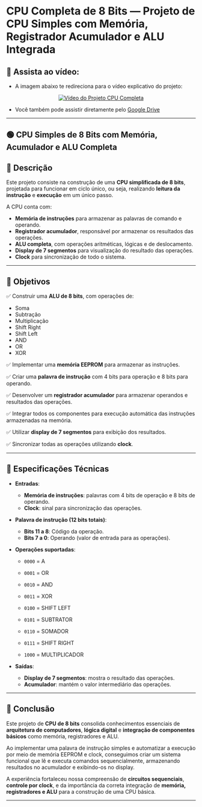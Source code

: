 # CPU Completa de 8 Bits — Projeto de CPU Simples com Memória, Registrador Acumulador e ALU Integrada

## 🎥 Assista ao vídeo:
- A imagem abaixo te redireciona para o vídeo explicativo do projeto:
<div align="center">
  <a href="https://youtu.be/NCPiJ1pQdhU">
    <img src="https://i.ytimg.com/vi/9WJBmMQ8DsE/maxresdefault.jpg" alt="Vídeo do Projeto CPU Completa">
  </a>
</div>

- Você também pode assistir diretamente pelo [Google Drive](https://drive.google.com/file/d/1nM7PtPJ9TRLKO7bn5Ql6Oy4oWu6ovuEc/view?usp=sharing)

---

## 🟢 CPU Simples de 8 Bits com Memória, Acumulador e ALU Completa

## 📌 Descrição
Este projeto consiste na construção de uma **CPU simplificada de 8 bits**, projetada para funcionar em ciclo único, ou seja, realizando **leitura da instrução** e **execução** em um único passo.

A CPU conta com:
- **Memória de instruções** para armazenar as palavras de comando e operando.
- **Registrador acumulador**, responsável por armazenar os resultados das operações.
- **ALU completa**, com operações aritméticas, lógicas e de deslocamento.
- **Display de 7 segmentos** para visualização do resultado das operações.
- **Clock** para sincronização de todo o sistema.

---

## 🎯 Objetivos

✅ Construir uma **ALU de 8 bits**, com operações de:
- Soma
- Subtração
- Multiplicação
- Shift Right
- Shift Left
- AND
- OR
- XOR

✅ Implementar uma **memória EEPROM** para armazenar as instruções.

✅ Criar uma **palavra de instrução** com 4 bits para operação e 8 bits para operando.

✅ Desenvolver um **registrador acumulador** para armazenar operandos e resultados das operações.

✅ Integrar todos os componentes para execução automática das instruções armazenadas na memória.

✅ Utilizar **display de 7 segmentos** para exibição dos resultados.

✅ Sincronizar todas as operações utilizando **clock**.

---

## 📜 Especificações Técnicas

- **Entradas**:
  - **Memória de instruções**: palavras com 4 bits de operação e 8 bits de operando.
  - **Clock**: sinal para sincronização das operações.

- **Palavra de instrução (12 bits totais)**:
  - **Bits 11 a 8**: Código da operação.
  - **Bits 7 a 0**: Operando (valor de entrada para as operações).

- **Operações suportadas**:
  - `0000` = A

  - `0001` = OR

  - `0010` = AND

  - `0011` = XOR

  - `0100` = SHIFT LEFT

  - `0101` = SUBTRATOR

  - `0110` = SOMADOR

  - `0111` = SHIFT RIGHT

  - `1000` = MULTIPLICADOR

- **Saídas**:
  - **Display de 7 segmentos**: mostra o resultado das operações.
  - **Acumulador**: mantém o valor intermediário das operações.

---

## 🚀 Conclusão

Este projeto de **CPU de 8 bits** consolida conhecimentos essenciais de **arquitetura de computadores**, **lógica digital** e **integração de componentes básicos** como memória, registradores e ALU.

Ao implementar uma palavra de instrução simples e automatizar a execução por meio de memória EEPROM e clock, conseguimos criar um sistema funcional que lê e executa comandos sequencialmente, armazenando resultados no acumulador e exibindo-os no display.

A experiência fortaleceu nossa compreensão de **circuitos sequenciais**, **controle por clock**, e da importância da correta integração de **memória, registradores e ALU** para a construção de uma CPU básica.

---
